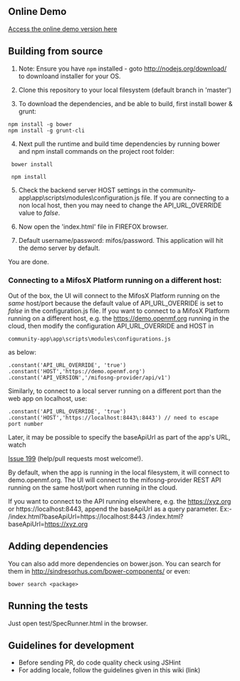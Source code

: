 ## Online Demo

<a target="_blank" href="https://demo.openmf.org/beta">Access the online demo version here</a>


## Building from source

1. Note: Ensure you have ```npm``` installed - goto http://nodejs.org/download/ to downloand installer for your OS.

2. Clone this repository to your local filesystem (default branch in 'master')

3. To download the dependencies, and be able to build, first install bower & grunt:
```
npm install -g bower
npm install -g grunt-cli
```
4. Next pull the runtime and build time dependencies by running bower and npm install commands on the project root folder:
```
 bower install
```
```
 npm install 
```

5. Check the backend server HOST settings in the community-app\app\scripts\modules\configuration.js file. If you are connecting to a non local host, then you may need to change the API_URL_OVERRIDE value to *false*.

6. Now open the 'index.html' file in FIREFOX browser. 

7. Default username/password: mifos/password. This application will hit the demo server by default.

You are done.

### Connecting to a MifosX Platform running on a different host:
Out of the box, the UI will connect to the MifosX Platform running on the *same* host/port because 
the default value of API_URL_OVERRIDE is set to *false* in the configuration.js file.
If you want to connect to a MifosX Platform running on a different host, e.g. the https://demo.openmf.org running in the cloud, 
then modify the configuration API_URL_OVERRIDE and HOST in 
```
community-app\app\scripts\modules\configurations.js 
```

as below:

```
.constant('API_URL_OVERRIDE', 'true')
.constant('HOST','https://demo.openmf.org')
.constant('API_VERSION','/mifosng-provider/api/v1')
```

Similarly, to connect to a local server running on a different port than the web app on localhost, use:

```
.constant('API_URL_OVERRIDE', 'true')
.constant('HOST','https://localhost:8443\:8443') // need to escape port number
```

Later, it may be possible to specify the baseApiUrl as part of the app's URL, watch 

<a href="https://github.com/openMF/community-app/issues/199">Issue 199</a> (help/pull requests most welcome!). 

By default, when the app is running in the local filesystem, it will connect to demo.openmf.org.
The UI will connect to the mifosng-provider REST API running on the same host/port when running in the cloud.

If you want to connect to the API running elsewhere, e.g. the https://xyz.org or https://localhost:8443, 
append the baseApiUrl as a query parameter. 
Ex:-  /index.html?baseApiUrl=https://localhost:8443
      /index.html?baseApiUrl=https://xyz.org

## Adding dependencies

You can also add more dependencies on bower.json. 
You can search for them in http://sindresorhus.com/bower-components/ or even:

```
bower search <package>
```

## Running the tests

Just open test/SpecRunner.html in the browser.

## Guidelines for development

* Before sending PR, do code quality check using JSHint
* For adding locale, follow the guidelines given in this wiki (link)



